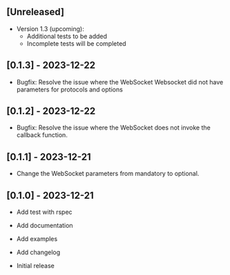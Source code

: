 ## [Unreleased]
- Version 1.3 (upcoming):
    - Additional tests to be added
    - Incomplete tests will be completed

## [0.1.3] - 2023-12-22
- Bugfix: Resolve the issue where the WebSocket Websocket did not have parameters for protocols and options

## [0.1.2] - 2023-12-22
- Bugfix: Resolve the issue where the WebSocket does not invoke the callback function.

## [0.1.1] - 2023-12-21
- Change the WebSocket parameters from mandatory to optional.

## [0.1.0] - 2023-12-21
- Add test with rspec
- Add documentation
- Add examples
- Add changelog

- Initial release
